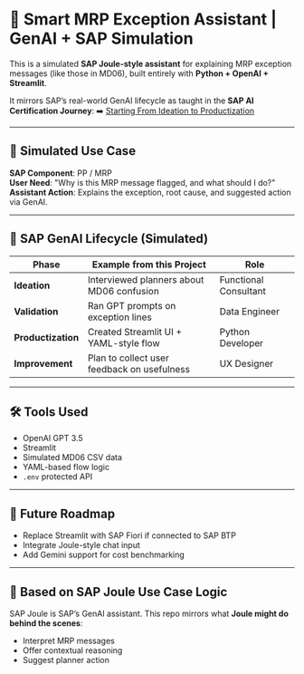 # 🧠 Smart MRP Exception Assistant | GenAI + SAP Simulation

This is a simulated **SAP Joule-style assistant** for explaining MRP exception messages (like those in MD06), built entirely with **Python + OpenAI + Streamlit**.

It mirrors SAP’s real-world GenAI lifecycle as taught in the **SAP AI Certification Journey**:
➡️ [Starting From Ideation to Productization](https://learning.sap.com/learning-journeys/navigating-large-language-models-fundamentals-and-techniques-for-your-use-case)

---

## 🧠 Simulated Use Case

**SAP Component**: PP / MRP  
**User Need**: "Why is this MRP message flagged, and what should I do?"  
**Assistant Action**: Explains the exception, root cause, and suggested action via GenAI.

---

## 🔄 SAP GenAI Lifecycle (Simulated)

| Phase | Example from this Project | Role |
|-------|---------------------------|------|
| **Ideation** | Interviewed planners about MD06 confusion | Functional Consultant |
| **Validation** | Ran GPT prompts on exception lines | Data Engineer |
| **Productization** | Created Streamlit UI + YAML-style flow | Python Developer |
| **Improvement** | Plan to collect user feedback on usefulness | UX Designer |

---

## 🛠️ Tools Used
- OpenAI GPT 3.5
- Streamlit
- Simulated MD06 CSV data
- YAML-based flow logic
- `.env` protected API

---

## 📘 Future Roadmap
- Replace Streamlit with SAP Fiori if connected to SAP BTP
- Integrate Joule-style chat input
- Add Gemini support for cost benchmarking

---

## 💬 Based on SAP Joule Use Case Logic

SAP Joule is SAP’s GenAI assistant. This repo mirrors what **Joule might do behind the scenes**:
- Interpret MRP messages
- Offer contextual reasoning
- Suggest planner action
